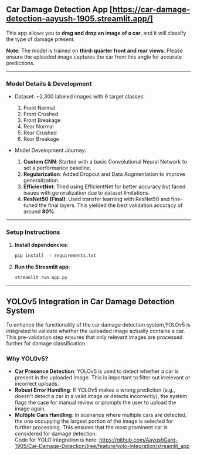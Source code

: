 ##  Car Damage Detection App [https://car-damage-detection-aayush-1905.streamlit.app/]

This app allows you to **drag and drop an image of a car**, and it will classify the type of damage present.

**Note:** The model is trained on **third-quarter front and rear views**. Please ensure the uploaded image captures the car from this angle for accurate predictions.

---

### Model Details & Development

* Dataset: \~2,300 labeled images with 6 target classes:

  1. Front Normal
  2. Front Crushed
  3. Front Breakage
  4. Rear Normal
  5. Rear Crushed
  6. Rear Breakage

* Model Development Journey:

  1. **Custom CNN**: Started with a basic Convolutional Neural Network to set a performance baseline.
  2. **Regularization**: Added Dropout and Data Augmentation to improve generalization.
  3. **EfficientNet**: Tried using EfficientNet for better accuracy but faced issues with generalization due to dataset limitations.
  4. **ResNet50 (Final)**: Used transfer learning with ResNet50 and fine-tuned the final layers. This yielded the best validation accuracy of around **80%**.

---

###  Setup Instructions

1. **Install dependencies**:

   ```bash
   pip install -r requirements.txt
   ```

2. **Run the Streamlit app**:

   ```bash
   streamlit run app.py
   ```

---

## YOLOv5 Integration in Car Damage Detection System

To enhance the functionality of the car damage detection system,YOLOv5 is integrated to validate whether the uploaded image actually contains a car. This pre-validation step ensures that only relevant images are processed further for damage classification.

### Why YOLOv5?

* **Car Presence Detection**: YOLOv5 is used to detect whether a car is present in the uploaded image. This is important to filter out irrelevant or incorrect uploads.
* **Robust Error Handling**: If YOLOv5 makes a wrong prediction (e.g., doesn't detect a car in a valid image or detects incorrectly), the system flags the case for manual review or prompts the user to upload the image again.
* **Multiple Cars Handling**: In scenarios where multiple cars are detected, the one occupying the largest portion of the image is selected for further processing. This ensures that the most prominent car is considered for damage detection.<br/>
Code for YOLO integration is here: https://github.com/AayushGarg-1905/Car-Damage-Detection/tree/feature/yolo-integration/streamlit_app
